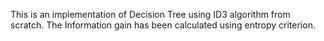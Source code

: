 This is an implementation of Decision Tree using ID3 algorithm from scratch.
The Information gain has been calculated using entropy criterion.
